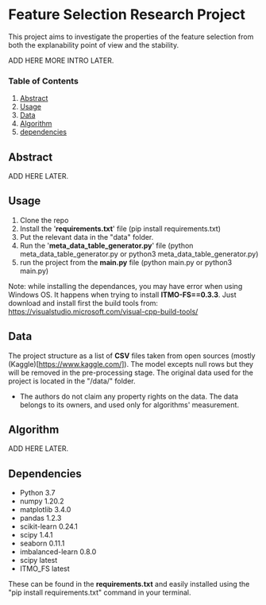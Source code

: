 # Feature Selection Research Project
This project aims to investigate the properties of the feature selection from both
the explanability point of view and the stability.

ADD HERE MORE INTRO LATER.


### Table of Contents
1. [Abstract](#abstract)     
2. [Usage](#usage)
3. [Data](#data)
4. [Algorithm](#algorithm)
5. [dependencies](#dependancies)


<a name="abstract"/>

## Abstract 
ADD HERE LATER.

<a name="usage"/>

## Usage 

1. Clone the repo
2. Install the '**requirements.txt**' file (pip install requirements.txt)
3. Put the relevant data in the "data" folder.
4. Run the '**meta_data_table_generator.py**' file (python meta_data_table_generator.py or python3 meta_data_table_generator.py)
5. run the project from the **main.py** file (python main.py or python3 main.py)

Note: while installing the dependances, you may have error when using Windows OS.
It happens when trying to install **ITMO-FS==0.3.3**. Just download and install first the build tools from: https://visualstudio.microsoft.com/visual-cpp-build-tools/

<a name="data"/>

## Data 
The project structure as a list of **CSV** files taken from open sources (mostly (Kaggle)[https://www.kaggle.com/]).
The model excepts null rows but they will be removed in the pre-processing stage.
The original data used for the project is located in the "/data/" folder. 

* The authors do not claim any property rights on the data. The data belongs to its owners, and used only for algorithms' measurement. 

<a name="algorithm"/>

## Algorithm 
ADD HERE LATER.


<a name="dependancies"/>

## Dependencies 
- Python               3.7
- numpy                1.20.2
- matplotlib           3.4.0
- pandas               1.2.3
- scikit-learn         0.24.1
- scipy                1.4.1
- seaborn              0.11.1
- imbalanced-learn     0.8.0
- scipy                latest
- ITMO_FS              latest

These can be found in the **requirements.txt** and easily installed using the "pip install requirements.txt" command in your terminal.

